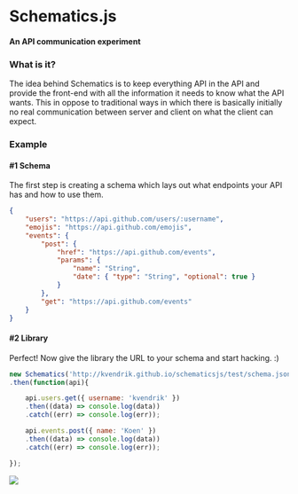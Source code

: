 Schematics.js
=============
#### An API communication experiment

### What is it?
The idea behind Schematics is to keep everything API in the API and provide the front-end with all the information it needs to know what the API wants. This in oppose to traditional ways in which there is basically initially no real communication between server and client on what the client can expect.

### Example

#### #1 Schema
The first step is creating a schema which lays out what endpoints your API has and how to use them.
```json
{
    "users": "https://api.github.com/users/:username",
    "emojis": "https://api.github.com/emojis",
    "events": {
        "post": {
            "href": "https://api.github.com/events",
            "params": {
                "name": "String",
                "date": { "type": "String", "optional": true }
            }
        },
        "get": "https://api.github.com/events"
    }
}
```

#### #2 Library
Perfect! Now give the library the URL to your schema and start hacking. :)
```javascript
new Schematics('http://kvendrik.github.io/schematicsjs/test/schema.json')
.then(function(api){

    api.users.get({ username: 'kvendrik' })
    .then((data) => console.log(data))
    .catch((err) => console.log(err));

    api.events.post({ name: 'Koen' })
    .then((data) => console.log(data))
    .catch((err) => console.log(err));

});
```

![](http://i.giphy.com/TlQHWni5OwcCs.gif)
